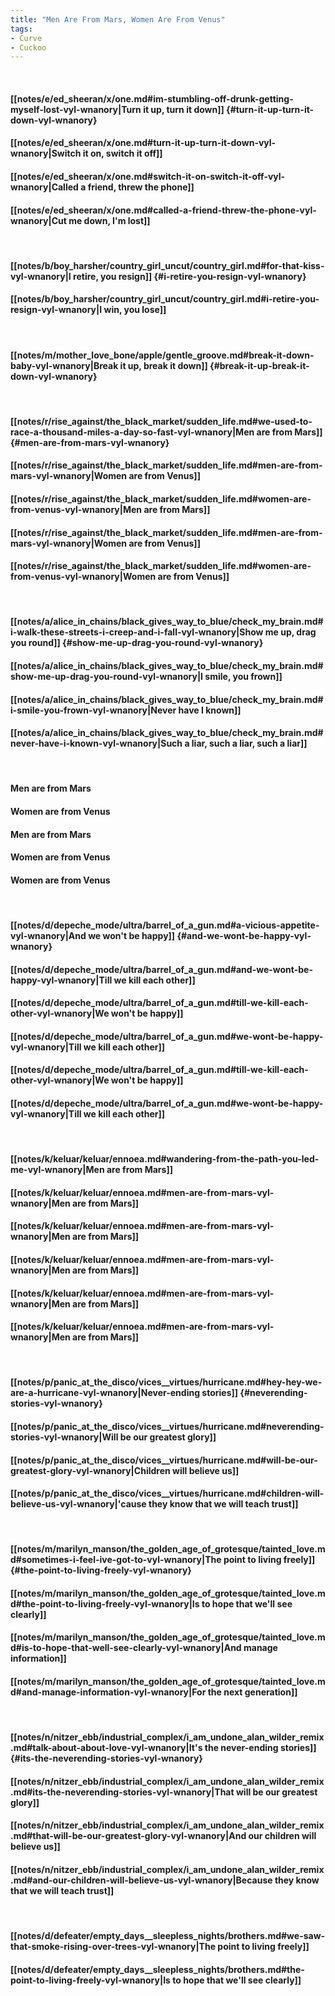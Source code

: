 ```yaml
---
title: "Men Are From Mars, Women Are From Venus"
tags:
- Curve
- Cuckoo
---
```

&nbsp;
#### [[notes/e/ed_sheeran/x/one.md#im-stumbling-off-drunk-getting-myself-lost-vyl-wnanory|Turn it up, turn it down]] {#turn-it-up-turn-it-down-vyl-wnanory}
#### [[notes/e/ed_sheeran/x/one.md#turn-it-up-turn-it-down-vyl-wnanory|Switch it on, switch it off]]
#### [[notes/e/ed_sheeran/x/one.md#switch-it-on-switch-it-off-vyl-wnanory|Called a friend, threw the phone]]
#### [[notes/e/ed_sheeran/x/one.md#called-a-friend-threw-the-phone-vyl-wnanory|Cut me down, I'm lost]]
&nbsp;
#### [[notes/b/boy_harsher/country_girl_uncut/country_girl.md#for-that-kiss-vyl-wnanory|I retire, you resign]] {#i-retire-you-resign-vyl-wnanory}
#### [[notes/b/boy_harsher/country_girl_uncut/country_girl.md#i-retire-you-resign-vyl-wnanory|I win, you lose]]
&nbsp;
#### [[notes/m/mother_love_bone/apple/gentle_groove.md#break-it-down-baby-vyl-wnanory|Break it up, break it down]] {#break-it-up-break-it-down-vyl-wnanory}
&nbsp;
#### [[notes/r/rise_against/the_black_market/sudden_life.md#we-used-to-race-a-thousand-miles-a-day-so-fast-vyl-wnanory|Men are from Mars]] {#men-are-from-mars-vyl-wnanory}
#### [[notes/r/rise_against/the_black_market/sudden_life.md#men-are-from-mars-vyl-wnanory|Women are from Venus]]
#### [[notes/r/rise_against/the_black_market/sudden_life.md#women-are-from-venus-vyl-wnanory|Men are from Mars]]
#### [[notes/r/rise_against/the_black_market/sudden_life.md#men-are-from-mars-vyl-wnanory|Women are from Venus]]
#### [[notes/r/rise_against/the_black_market/sudden_life.md#women-are-from-venus-vyl-wnanory|Women are from Venus]]
&nbsp;
#### [[notes/a/alice_in_chains/black_gives_way_to_blue/check_my_brain.md#i-walk-these-streets-i-creep-and-i-fall-vyl-wnanory|Show me up, drag you round]] {#show-me-up-drag-you-round-vyl-wnanory}
#### [[notes/a/alice_in_chains/black_gives_way_to_blue/check_my_brain.md#show-me-up-drag-you-round-vyl-wnanory|I smile, you frown]]
#### [[notes/a/alice_in_chains/black_gives_way_to_blue/check_my_brain.md#i-smile-you-frown-vyl-wnanory|Never have I known]]
#### [[notes/a/alice_in_chains/black_gives_way_to_blue/check_my_brain.md#never-have-i-known-vyl-wnanory|Such a liar, such a liar, such a liar]]
&nbsp;
#### Men are from Mars
#### Women are from Venus
#### Men are from Mars
#### Women are from Venus
#### Women are from Venus
&nbsp;
#### [[notes/d/depeche_mode/ultra/barrel_of_a_gun.md#a-vicious-appetite-vyl-wnanory|And we won't be happy]] {#and-we-wont-be-happy-vyl-wnanory}
#### [[notes/d/depeche_mode/ultra/barrel_of_a_gun.md#and-we-wont-be-happy-vyl-wnanory|Till we kill each other]]
#### [[notes/d/depeche_mode/ultra/barrel_of_a_gun.md#till-we-kill-each-other-vyl-wnanory|We won't be happy]]
#### [[notes/d/depeche_mode/ultra/barrel_of_a_gun.md#we-wont-be-happy-vyl-wnanory|Till we kill each other]]
#### [[notes/d/depeche_mode/ultra/barrel_of_a_gun.md#till-we-kill-each-other-vyl-wnanory|We won't be happy]]
#### [[notes/d/depeche_mode/ultra/barrel_of_a_gun.md#we-wont-be-happy-vyl-wnanory|Till we kill each other]]
&nbsp;
#### [[notes/k/keluar/keluar/ennoea.md#wandering-from-the-path-you-led-me-vyl-wnanory|Men are from Mars]]
#### [[notes/k/keluar/keluar/ennoea.md#men-are-from-mars-vyl-wnanory|Men are from Mars]]
#### [[notes/k/keluar/keluar/ennoea.md#men-are-from-mars-vyl-wnanory|Men are from Mars]]
#### [[notes/k/keluar/keluar/ennoea.md#men-are-from-mars-vyl-wnanory|Men are from Mars]]
#### [[notes/k/keluar/keluar/ennoea.md#men-are-from-mars-vyl-wnanory|Men are from Mars]]
#### [[notes/k/keluar/keluar/ennoea.md#men-are-from-mars-vyl-wnanory|Men are from Mars]]
&nbsp;
#### [[notes/p/panic_at_the_disco/vices__virtues/hurricane.md#hey-hey-we-are-a-hurricane-vyl-wnanory|Never-ending stories]] {#neverending-stories-vyl-wnanory}
#### [[notes/p/panic_at_the_disco/vices__virtues/hurricane.md#neverending-stories-vyl-wnanory|Will be our greatest glory]]
#### [[notes/p/panic_at_the_disco/vices__virtues/hurricane.md#will-be-our-greatest-glory-vyl-wnanory|Children will believe us]]
#### [[notes/p/panic_at_the_disco/vices__virtues/hurricane.md#children-will-believe-us-vyl-wnanory|'cause they know that we will teach trust]]
&nbsp;
#### [[notes/m/marilyn_manson/the_golden_age_of_grotesque/tainted_love.md#sometimes-i-feel-ive-got-to-vyl-wnanory|The point to living freely]] {#the-point-to-living-freely-vyl-wnanory}
#### [[notes/m/marilyn_manson/the_golden_age_of_grotesque/tainted_love.md#the-point-to-living-freely-vyl-wnanory|Is to hope that we'll see clearly]]
#### [[notes/m/marilyn_manson/the_golden_age_of_grotesque/tainted_love.md#is-to-hope-that-well-see-clearly-vyl-wnanory|And manage information]]
#### [[notes/m/marilyn_manson/the_golden_age_of_grotesque/tainted_love.md#and-manage-information-vyl-wnanory|For the next generation]]
&nbsp;
#### [[notes/n/nitzer_ebb/industrial_complex/i_am_undone_alan_wilder_remix.md#talk-about-about-love-vyl-wnanory|It's the never-ending stories]] {#its-the-neverending-stories-vyl-wnanory}
#### [[notes/n/nitzer_ebb/industrial_complex/i_am_undone_alan_wilder_remix.md#its-the-neverending-stories-vyl-wnanory|That will be our greatest glory]]
#### [[notes/n/nitzer_ebb/industrial_complex/i_am_undone_alan_wilder_remix.md#that-will-be-our-greatest-glory-vyl-wnanory|And our children will believe us]]
#### [[notes/n/nitzer_ebb/industrial_complex/i_am_undone_alan_wilder_remix.md#and-our-children-will-believe-us-vyl-wnanory|Because they know that we will teach trust]]
&nbsp;
#### [[notes/d/defeater/empty_days__sleepless_nights/brothers.md#we-saw-that-smoke-rising-over-trees-vyl-wnanory|The point to living freely]]
#### [[notes/d/defeater/empty_days__sleepless_nights/brothers.md#the-point-to-living-freely-vyl-wnanory|Is to hope that we'll see clearly]]
